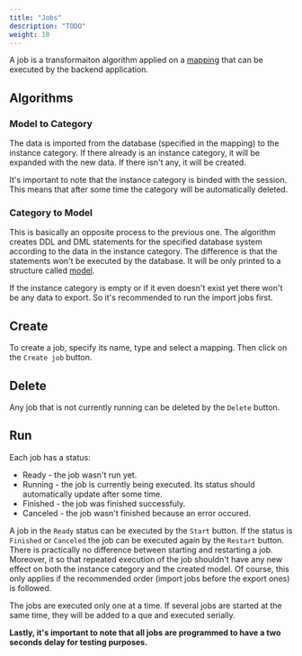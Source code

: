 ```yaml
---
title: "Jobs"
description: "TODO"
weight: 10
---
```


A job is a transformaiton algorithm applied on a [mapping](mappings.md) that can be executed by the backend application.

## Algorithms

### Model to Category

The data is imported from the database (specified in the mapping) to the instance category. If there already is an instance category, it will be expanded with the new data. If there isn't any, it will be created. 

It's important to note that the instance category is binded with the session. This means that after some time the category will be automatically deleted. 

### Category to Model

This is basically an opposite process to the previous one. The algorithm creates DDL and DML statements for the specified database system according to the data in the instance category. The difference is that the statements won't be executed by the database. It will be only printed to a structure called [model](models.md).

If the instance category is empty or if it even doesn't exist yet there won't be any data to export. So it's recommended to run the import jobs first.

## Create

To create a job, specify its name, type and select a mapping. Then click on the `Create job` button.

## Delete

Any job that is not currently running can be deleted by the `Delete` button.

## Run

Each job has a status:
- Ready - the job wasn't run yet.
- Running - the job is currently being executed. Its status should automatically update after some time.
- Finished - the job was finished successfuly.
- Canceled - the job wasn't finished because an error occured.

A job in the `Ready` status can be executed by the `Start` button. If the status is `Finished` or `Canceled` the job can be executed again by the `Restart` button. There is practically no difference between starting and restarting a job. Moreover, it so that repeated execution of the job shouldn't have any new effect on both the instance category and the created model. Of course, this only applies if the recommended order (import jobs before the export ones) is followed.

The jobs are executed only one at a time. If several jobs are started at the same time, they will be added to a que and executed serially.

**Lastly, it's important to note that all jobs are programmed to have a two seconds delay for testing purposes.**
